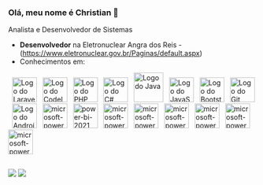 ### Olá, meu nome é Christian 👋

Analista e Desenvolvedor de Sistemas

- **Desenvolvedor** na Eletronuclear Angra dos Reis - (https://www.eletronuclear.gov.br/Paginas/default.aspx)
- Conhecimentos em: 
<div display="inline">
  &nbsp;&nbsp;<img width="50" height="50" src="https://cdn.jsdelivr.net/gh/devicons/devicon@latest/icons/laravel/laravel-original.svg" alt="Logo do Laravel" title="Laravel - Framework PHP"/>
  &nbsp;&nbsp;<img width="50" height="50" src="https://cdn.jsdelivr.net/gh/devicons/devicon/icons/codeigniter/codeigniter-plain-wordmark.svg" alt="Logo do CodeIgniter" title="CodeIgniter - Framework PHP"/>   
  &nbsp;&nbsp;<img width="50" height="50" src="https://cdn.jsdelivr.net/gh/devicons/devicon/icons/php/php-original.svg" alt="Logo do PHP" title="Linguagem PHP"/>
  &nbsp;&nbsp;<img width="50" height="50" src="https://cdn.jsdelivr.net/gh/devicons/devicon/icons/csharp/csharp-original.svg" alt="Logo do C#" title="Linguagem C#"/>
  &nbsp;&nbsp;<img width="60" height="60" src="https://cdn.jsdelivr.net/gh/devicons/devicon/icons/java/java-original-wordmark.svg" alt="Logo do Java" title="Linguagem Java"/>
  &nbsp;&nbsp;<img width="50" height="50" src="https://cdn.jsdelivr.net/gh/devicons/devicon/icons/javascript/javascript-original.svg" alt="Logo do JavaScript" title="Linguagem JavaScript"/>
  &nbsp;&nbsp;<img width="50" height="50" src="https://cdn.jsdelivr.net/gh/devicons/devicon/icons/bootstrap/bootstrap-original.svg" alt="Logo do Bootstrap" title="Bootstrap - Framework HTML, CSS e JS"/>  
  &nbsp;&nbsp;<img width="50" height="50" src="https://cdn.jsdelivr.net/gh/devicons/devicon/icons/git/git-original-wordmark.svg" alt="Logo do Git" title="Linguagem Git"/>        
  &nbsp;&nbsp;<img width="50" height="50" src="https://cdn.jsdelivr.net/gh/devicons/devicon/icons/androidstudio/androidstudio-original.svg" alt="Logo do Android Studio" title="Android Studio - IDE"/>   
  &nbsp;&nbsp;<img width="50" height="50" src="https://img.icons8.com/fluency/48/microsoft-power-apps.png" alt="microsoft-power-apps" alt="Logo do Power Apps" title="Power Apps"/>   
  &nbsp;&nbsp;<img width="50" height="50" src="https://img.icons8.com/fluency/48/power-bi-2021.png" alt="power-bi-2021" alt="Logo do Power BI" title="Power BI"/>   
  &nbsp;&nbsp;<img width="50" height="50" src="https://img.icons8.com/fluency/48/microsoft-power-automate-2020.png" alt="microsoft-power-automate-2020" alt="Logo do Power Automate" title="Power Automate"/>   
  &nbsp;&nbsp;<img width="50" height="50" src="https://img.icons8.com/fluency/48/microsoft-power-automate-2020.png" alt="microsoft-power-automate-2020" alt="Logo do Power Automate" title="Power Automate"/>   
  &nbsp;&nbsp;<img width="50" height="50" src="https://img.icons8.com/fluency/48/microsoft-power-automate-2020.png" alt="microsoft-power-automate-2020" alt="Logo do Power Automate" title="Power Automate"/>   
  &nbsp;&nbsp;<img width="50" height="50" src="https://img.icons8.com/fluency/48/microsoft-power-automate-2020.png" alt="microsoft-power-automate-2020" alt="Logo do Power Automate" title="Power Automate"/>   
  &nbsp;&nbsp;<img width="50" height="50" src="https://img.icons8.com/fluency/48/microsoft-power-automate-2020.png" alt="microsoft-power-automate-2020" alt="Logo do Power Automate" title="Power Automate"/>   
  &nbsp;&nbsp;<img width="50" height="50" src="https://img.icons8.com/fluency/48/microsoft-power-automate-2020.png" alt="microsoft-power-automate-2020" alt="Logo do Power Automate" title="Power Automate"/>   
  
</div>

##

<div> 
  <a href="mailto:chrisstipdev@gmail.com" target="_blank" rel="noopener noreferrer"><img src="https://img.shields.io/badge/Gmail-D14836?style=for-the-badge&logo=gmail&logoColor=white" target="_blank"></a>
  <a href="https://www.linkedin.com/in/christian-stipursky-85330839" target="_blank" rel="noopener noreferrer"><img src="https://img.shields.io/badge/LinkedIn-0077B5?style=for-the-badge&logo=linkedin&logoColor=white"></a> 
</div>

